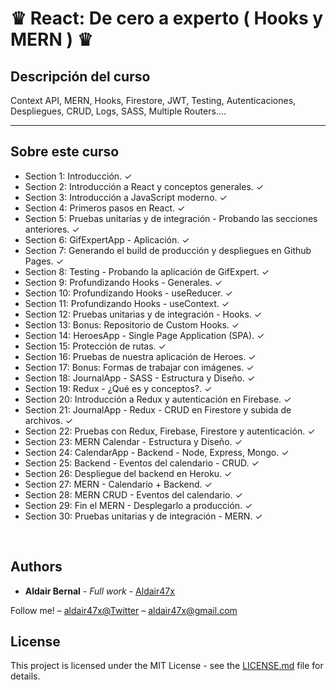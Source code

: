 <h1>♛ React: De cero a experto ( Hooks y MERN ) ♛ </h1>

<h2>Descripción del curso</h2>

<p>
Context API, MERN, Hooks, Firestore, JWT, Testing, Autenticaciones, Despliegues, CRUD, Logs, SASS, Multiple Routers....
</p>

<hr>

<h2>Sobre este curso</h2>
<ul>
  
  
  


<li>
 Section 1: Introducción. ✓
</li>

<li>
Section 2: Introducción a React y conceptos generales. ✓
</li>

<li>
Section 3: Introducción a JavaScript moderno. ✓
</li>

<li>
Section 4: Primeros pasos en React. ✓
</li>

<li>
Section 5: Pruebas unitarias y de integración - Probando las secciones anteriores. ✓
</li>

<li>
Section 6: GifExpertApp - Aplicación. ✓
</li>

<li>
Section 7: Generando el build de producción y despliegues en Github Pages. ✓
</li>

<li>
Section 8: Testing - Probando la aplicación de GifExpert. ✓
</li>

<li>
Section 9: Profundizando Hooks - Generales. ✓
</li>

<li>
Section 10: Profundizando Hooks - useReducer. ✓
</li>

<li>
Section 11: Profundizando Hooks - useContext. ✓
</li>

<li>
Section 12: Pruebas unitarias y de integración - Hooks. ✓
</li>

<li>
Section 13: Bonus: Repositorio de Custom Hooks. ✓
</li>

<li>
Section 14: HeroesApp - Single Page Application (SPA). ✓
</li>

<li>
Section 15: Protección de rutas. ✓
</li>

<li>
Section 16: Pruebas de nuestra aplicación de Heroes. ✓
</li>

<li>
Section 17: Bonus: Formas de trabajar con imágenes. ✓
</li>

<li>
Section 18: JournalApp - SASS - Estructura y Diseño. ✓
</li>

<li>
Section 19: Redux - ¿Qué es y conceptos?. ✓
</li>

<li>
Section 20: Introducción a Redux y autenticación en Firebase. ✓
</li>

<li>
Section 21: JournalApp - Redux - CRUD en Firestore y subida de archivos. ✓
</li>

<li>
Section 22: Pruebas con Redux, Firebase, Firestore y autenticación. ✓
</li>

<li>
Section 23: MERN Calendar - Estructura y Diseño. ✓
</li>

<li>
Section 24: CalendarApp - Backend - Node, Express, Mongo. ✓
</li>

<li>
Section 25: Backend - Eventos del calendario - CRUD. ✓
</li>

<li>
Section 26: Despliegue del backend en Heroku. ✓
</li>

<li>
Section 27: MERN - Calendario + Backend. ✓
</li>

<li>
Section 28: MERN CRUD - Eventos del calendario. ✓
</li>

<li>
Section 29: Fin el MERN - Desplegarlo a producción. ✓
</li>

<li>
Section 30: Pruebas unitarias y de integración - MERN. ✓
</li>




</ul>



<br>

## Authors

* **Aldair Bernal** - *Full work* - [Aldair47x](https://github.com/Aldair47x)


Follow me! – [aldair47x@Twitter](https://twitter.com/aldair47x) – aldair47x@gmail.com

## License

This project is licensed under the MIT License - see the [LICENSE.md](LICENSE.md) file for details.
